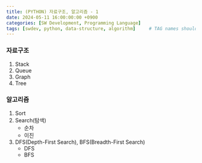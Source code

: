 ```yaml
---
title: (PYTHON) 자료구조, 알고리즘 - 1
date: 2024-05-11 16:00:00:00 +0900
categories: [SW Development, Programming Language]
tags: [swdev, python, data-structure, algorithm]     # TAG names should always be lowercase
--- 
```


### 자료구조
1. Stack
2. Queue
3. Graph
4. Tree

### 알고리즘
1. Sort
2. Search(탐색)
   - 순차
   - 이진
3. DFS(Depth-First Search), BFS(Breadth-First Search)
   - DFS
   - BFS